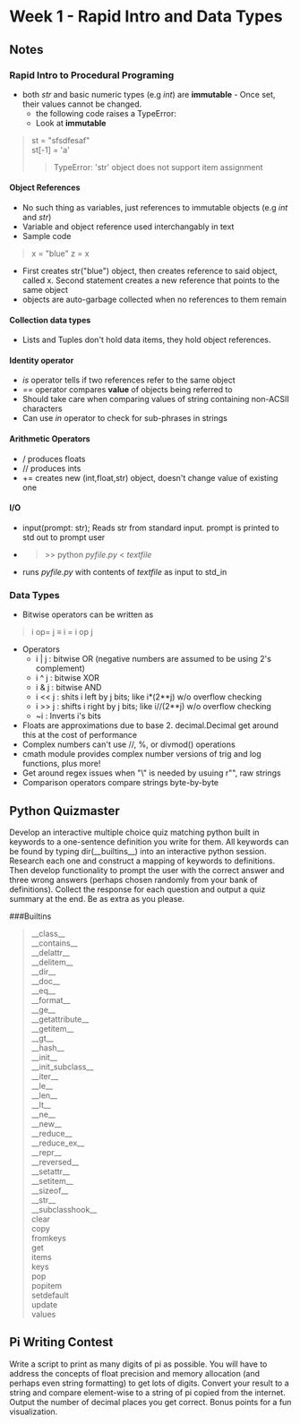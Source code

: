 # Week 1 - Rapid Intro and Data Types

## Notes
### Rapid Intro to Procedural Programing

* both *str* and basic numeric types (e.g _int_) are **immutable** - Once set, their values cannot 
be changed.
    * the following code raises a TypeError:
    * Look at **immutable**
> st = "sfsdfesaf"\
> st[-1] = 'a'
>> TypeError: 'str' object does not support item assignment

#### Object References
* No such thing as variables, just references to immutable objects (e.g _int_ and _str_)
* Variable and object reference used interchangably in text
* Sample code
> x = "blue"
> z = x
* First creates str("blue") object, then creates reference to said object, called x. Second 
statement creates a new reference that points to the same object
* objects are auto-garbage collected when no references to them remain
#### Collection data types
* Lists and Tuples don't hold data items, they hold object references.
#### Identity operator
* _is_ operator tells if two references refer to the same object
* _==_ operator compares **value** of objects being referred to
* Should take care when comparing values of string containing non-ACSII characters
* Can use _in_ operator to check for sub-phrases in strings
#### Arithmetic Operators
* / produces floats
* // produces ints 
* += creates new (int,float,str) object, doesn't change value of existing one
#### I/O
* input(prompt: str); Reads str from standard input. prompt is printed to std out to prompt user
* >\>> python _pyfile.py_ < _textfile_
* runs _pyfile.py_ with contents of _textfile_ as input to std_in

### Data Types
* Bitwise operators can be written as 
> i op= j $\equiv$ i = i op j
* Operators
    * i | j     : bitwise OR (negative numbers are assumed to be using 2's complement)
    * i ^ j     : bitwise XOR
    * i & j     : bitwise AND
    * i << j    : shits i left by j bits; like i*(2**j) w/o overflow checking
    * i >> j    : shifts i right by j bits; like i//(2**j) w/o overflow checking
    * ~i        : Inverts i's bits
* Floats are approximations due to base 2. decimal.Decimal get around this at the cost of 
performance
* Complex numbers can't use //, %, or divmod() operations
* cmath module provides complex number versions of trig and log functions, plus more!
* Get around regex issues when "\\" is needed by usuing r"", raw strings
* Comparison operators compare strings byte-by-byte


## Python Quizmaster
Develop an interactive multiple choice quiz matching python built in keywords to a one-sentence 
definition you write for them. All keywords can be found by typing dir(\_\_builtins__)  into
an interactive python session. Research each one and construct a mapping of keywords to 
definitions. Then develop functionality to prompt the user with the correct answer and three 
wrong answers (perhaps chosen randomly from your bank of definitions). Collect the response for
each question and output a quiz summary at the end. Be as extra as you please.

###Builtins
>\_\_class__\
>\_\_contains__\
>\_\_delattr__\
>\_\_delitem__\
>\_\_dir__\
>\_\_doc__\
>\_\_eq__\
>\_\_format__\
>\_\_ge__\
>\_\_getattribute__\
>\_\_getitem__\
>\_\_gt__\
>\_\_hash__\
>\_\_init__\
>\_\_init_subclass__\
>\_\_iter__\
>\_\_le__\
>\_\_len__\
>\_\_lt__\
>\_\_ne__\
>\_\_new__\
>\_\_reduce__\
>\_\_reduce_ex__\
>\_\_repr__\
>\_\_reversed__\
>\_\_setattr__\
>\_\_setitem__\
>\_\_sizeof__\
>\_\_str__\
>\_\_subclasshook__\
>clear\
>copy\
>fromkeys\
>get\
>items\
>keys\
>pop\
>popitem\
>setdefault\
>update\
>values

## Pi Writing Contest
Write a script to print as many digits of pi as possible. You will have to address the concepts of 
float precision and memory allocation (and perhaps even string formatting) to get lots of digits. 
Convert your result to a string and compare element-wise to a string of pi copied from the internet.
Output the number of decimal places you get correct. Bonus points for a fun visualization.